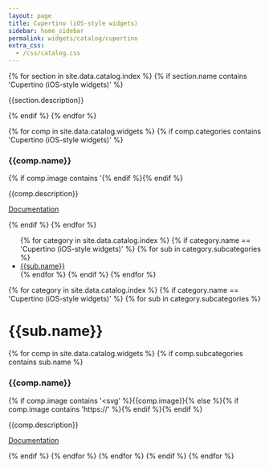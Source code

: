 ```yaml
---
layout: page
title: Cupertino (iOS-style widgets)
sidebar: home_sidebar
permalink: widgets/catalog/cupertino
extra_css:
  - /css/catalog.css
---
```


<div class="catalog">
{% for section in site.data.catalog.index %}
 {% if section.name contains 'Cupertino (iOS-style widgets)' %}
 <div class="category-description"><p>{{section.description}}</p></div>
 {% endif %}
{% endfor %}


{% for comp in site.data.catalog.widgets %}
 {% if comp.categories contains 'Cupertino (iOS-style widgets)' %}
 <div class="catalog-entry">
  <h3>{{comp.name}}</h3>
  {% if comp.image contains '<svg' %}{{comp.image}}{% else %}{% if comp.image contains 'https://' %}<img alt="" src="{{comp.image}}" />{% endif %}{% endif %}
  <p> {{comp.description}} </p>
  <p><a href="{{comp.link}}">Documentation</a></p><div class="clear"></div>
 </div>
 {% endif %}
{% endfor %}

<ul>
{% for category in site.data.catalog.index %}
   {% if category.name == 'Cupertino (iOS-style widgets)' %}
    {% for sub in category.subcategories %}
        <a href="#{{sub.name}}"><li>{{sub.name}}</li></a>
    {% endfor %}
   {% endif %}
{% endfor %}
</ul>


{% for category in site.data.catalog.index %}
   {% if category.name == 'Cupertino (iOS-style widgets)' %}
    {% for sub in category.subcategories %}
        <h1 id="{{sub.name}}">{{sub.name}}</h1>
        {% for comp in site.data.catalog.widgets %}
         {% if comp.subcategories contains sub.name %}
         <div class="catalog-entry">
          <h3>{{comp.name}}</h3>
          {% if comp.image contains '<svg' %}{{comp.image}}{% else %}{% if comp.image contains 'https://' %}<img alt="" src="{{comp.image}}" />{% endif %}{% endif %}
          <p> {{comp.description}} </p>
          <p><a href="{{comp.link}}">Documentation</a></p><div class="clear"></div>
         </div>
         {% endif %}
        {% endfor %}
    {% endfor %}
   {% endif %}
{% endfor %}
</div>
   